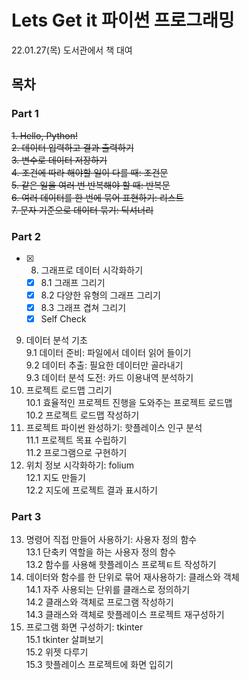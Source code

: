 # Lets Get it 파이썬 프로그래밍

22.01.27(목) 도서관에서 책 대여

## 목차

### Part 1
~~1. Hello, Python!~~  
~~2. 데이터 입력하고 결과 출력하기~~  
~~3. 변수로 데이터 저장하기~~  
~~4. 조건에 따라 해야할 일이 다를 때: 조건문~~  
~~5. 같은 일을 여러 번 반복해야 할 때: 반복문~~  
~~6. 여러 데이터를 한 번에 묶어 표현하기: 리스트~~  
~~7. 문자 기준으로 데이터 묶기: 딕셔너리~~

### Part 2
- [x] 8. 그래프로 데이터 시각화하기      
  - [x] 8.1 그래프 그리기  
  - [x] 8.2 다양한 유형의 그래프 그리기  
  - [x] 8.3 그래프 겹쳐 그리기  
  - [x] Self Check  
9. 데이터 분석 기초  
  9.1 데이터 준비: 파일에서 데이터 읽어 들이기  
  9.2 데이터 추출: 필요한 데이터만 골라내기  
  9.3 데이터 분석 도전: 카드 이용내역 분석하기  
10. 프로젝트 로드맵 그리기  
  10.1 효율적인 프로젝트 진행을 도와주는 프로젝트 로드맵  
  10.2 프로젝트 로드맵 작성하기  
11. 프로젝트 파이썬 완성하기: 핫플레이스 인구 분석  
  11.1 프로젝트 목표 수립하기  
  11.2 프로그램으로 구현하기  
12. 위치 정보 시각화하기: folium  
  12.1 지도 만들기  
  12.2 지도에 프로젝트 결과 표시하기  

### Part 3
13. 명령어 직접 만들어 사용하기: 사용자 정의 함수  
  13.1 단축키 역할을 하는 사용자 정의 함수  
  13.2 함수를 사용해 핫플레이스 프로젝ㅌ트 작성하기  
14. 데이터와 함수를 한 단위로 묶어 재사용하기: 클래스와 객체  
  14.1 자주 사용되는 단위를 클래스로 정의하기  
  14.2 클래스와 객체로 프로그램 작성하기  
  14.3 클래스와 객체로 핫플레이스 프로젝트 재구성하기  
15. 프로그램 화면 구성하기: tkinter  
  15.1 tkinter 살펴보기  
  15.2 위젯 다루기  
  15.3 핫플레이스 프로젝트에 화면 입히기  

